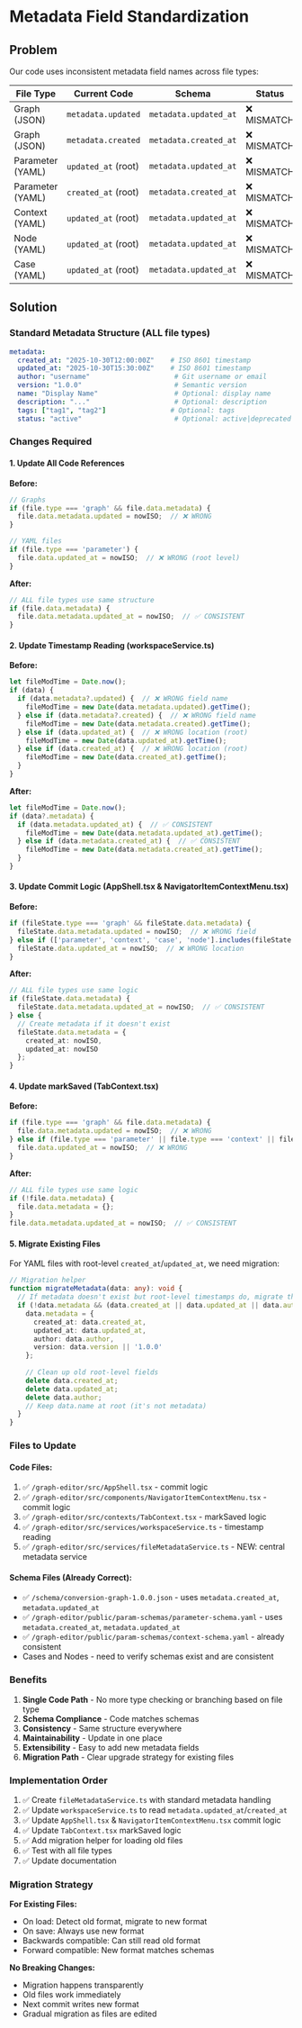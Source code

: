 # Metadata Field Standardization

## Problem

Our code uses inconsistent metadata field names across file types:

| File Type | Current Code | Schema | Status |
|-----------|--------------|--------|--------|
| Graph (JSON) | `metadata.updated` | `metadata.updated_at` | ❌ MISMATCH |
| Graph (JSON) | `metadata.created` | `metadata.created_at` | ❌ MISMATCH |
| Parameter (YAML) | `updated_at` (root) | `metadata.updated_at` | ❌ MISMATCH |
| Parameter (YAML) | `created_at` (root) | `metadata.created_at` | ❌ MISMATCH |
| Context (YAML) | `updated_at` (root) | `metadata.updated_at` | ❌ MISMATCH |
| Node (YAML) | `updated_at` (root) | `metadata.updated_at` | ❌ MISMATCH |
| Case (YAML) | `updated_at` (root) | `metadata.updated_at` | ❌ MISMATCH |

## Solution

### Standard Metadata Structure (ALL file types)

```yaml
metadata:
  created_at: "2025-10-30T12:00:00Z"    # ISO 8601 timestamp
  updated_at: "2025-10-30T15:30:00Z"    # ISO 8601 timestamp
  author: "username"                     # Git username or email
  version: "1.0.0"                       # Semantic version
  name: "Display Name"                   # Optional: display name
  description: "..."                     # Optional: description
  tags: ["tag1", "tag2"]                # Optional: tags
  status: "active"                       # Optional: active|deprecated|draft|archived
```

### Changes Required

#### 1. Update All Code References

**Before:**
```typescript
// Graphs
if (file.type === 'graph' && file.data.metadata) {
  file.data.metadata.updated = nowISO;  // ❌ WRONG
}

// YAML files
if (file.type === 'parameter') {
  file.data.updated_at = nowISO;  // ❌ WRONG (root level)
}
```

**After:**
```typescript
// ALL file types use same structure
if (file.data.metadata) {
  file.data.metadata.updated_at = nowISO;  // ✅ CONSISTENT
}
```

#### 2. Update Timestamp Reading (workspaceService.ts)

**Before:**
```typescript
let fileModTime = Date.now();
if (data) {
  if (data.metadata?.updated) {  // ❌ WRONG field name
    fileModTime = new Date(data.metadata.updated).getTime();
  } else if (data.metadata?.created) {  // ❌ WRONG field name
    fileModTime = new Date(data.metadata.created).getTime();
  } else if (data.updated_at) {  // ❌ WRONG location (root)
    fileModTime = new Date(data.updated_at).getTime();
  } else if (data.created_at) {  // ❌ WRONG location (root)
    fileModTime = new Date(data.created_at).getTime();
  }
}
```

**After:**
```typescript
let fileModTime = Date.now();
if (data?.metadata) {
  if (data.metadata.updated_at) {  // ✅ CONSISTENT
    fileModTime = new Date(data.metadata.updated_at).getTime();
  } else if (data.metadata.created_at) {  // ✅ CONSISTENT
    fileModTime = new Date(data.metadata.created_at).getTime();
  }
}
```

#### 3. Update Commit Logic (AppShell.tsx & NavigatorItemContextMenu.tsx)

**Before:**
```typescript
if (fileState.type === 'graph' && fileState.data.metadata) {
  fileState.data.metadata.updated = nowISO;  // ❌ WRONG field
} else if (['parameter', 'context', 'case', 'node'].includes(fileState.type)) {
  fileState.data.updated_at = nowISO;  // ❌ WRONG location
}
```

**After:**
```typescript
// ALL file types use same logic
if (fileState.data.metadata) {
  fileState.data.metadata.updated_at = nowISO;  // ✅ CONSISTENT
} else {
  // Create metadata if it doesn't exist
  fileState.data.metadata = {
    created_at: nowISO,
    updated_at: nowISO
  };
}
```

#### 4. Update markSaved (TabContext.tsx)

**Before:**
```typescript
if (file.type === 'graph' && file.data.metadata) {
  file.data.metadata.updated = nowISO;  // ❌ WRONG
} else if (file.type === 'parameter' || file.type === 'context' || file.type === 'case' || file.type === 'node') {
  file.data.updated_at = nowISO;  // ❌ WRONG
}
```

**After:**
```typescript
// ALL file types use same logic
if (!file.data.metadata) {
  file.data.metadata = {};
}
file.data.metadata.updated_at = nowISO;  // ✅ CONSISTENT
```

#### 5. Migrate Existing Files

For YAML files with root-level `created_at`/`updated_at`, we need migration:

```typescript
// Migration helper
function migrateMetadata(data: any): void {
  // If metadata doesn't exist but root-level timestamps do, migrate them
  if (!data.metadata && (data.created_at || data.updated_at || data.author)) {
    data.metadata = {
      created_at: data.created_at,
      updated_at: data.updated_at,
      author: data.author,
      version: data.version || '1.0.0'
    };
    
    // Clean up old root-level fields
    delete data.created_at;
    delete data.updated_at;
    delete data.author;
    // Keep data.name at root (it's not metadata)
  }
}
```

### Files to Update

#### Code Files:
1. ✅ `/graph-editor/src/AppShell.tsx` - commit logic
2. ✅ `/graph-editor/src/components/NavigatorItemContextMenu.tsx` - commit logic
3. ✅ `/graph-editor/src/contexts/TabContext.tsx` - markSaved logic
4. ✅ `/graph-editor/src/services/workspaceService.ts` - timestamp reading
5. ✅ `/graph-editor/src/services/fileMetadataService.ts` - NEW: central metadata service

#### Schema Files (Already Correct):
- ✅ `/schema/conversion-graph-1.0.0.json` - uses `metadata.created_at`, `metadata.updated_at`
- ✅ `/graph-editor/public/param-schemas/parameter-schema.yaml` - uses `metadata.created_at`, `metadata.updated_at`
- ✅ `/graph-editor/public/param-schemas/context-schema.yaml` - already consistent
- Cases and Nodes - need to verify schemas exist and are consistent

### Benefits

1. **Single Code Path** - No more type checking or branching based on file type
2. **Schema Compliance** - Code matches schemas
3. **Consistency** - Same structure everywhere
4. **Maintainability** - Update in one place
5. **Extensibility** - Easy to add new metadata fields
6. **Migration Path** - Clear upgrade strategy for existing files

### Implementation Order

1. ✅ Create `fileMetadataService.ts` with standard metadata handling
2. ✅ Update `workspaceService.ts` to read `metadata.updated_at`/`created_at`
3. ✅ Update `AppShell.tsx` & `NavigatorItemContextMenu.tsx` commit logic
4. ✅ Update `TabContext.tsx` markSaved logic
5. ✅ Add migration helper for loading old files
6. ✅ Test with all file types
7. ✅ Update documentation

### Migration Strategy

**For Existing Files:**
- On load: Detect old format, migrate to new format
- On save: Always use new format
- Backwards compatible: Can still read old format
- Forward compatible: New format matches schemas

**No Breaking Changes:**
- Migration happens transparently
- Old files work immediately
- Next commit writes new format
- Gradual migration as files are edited


